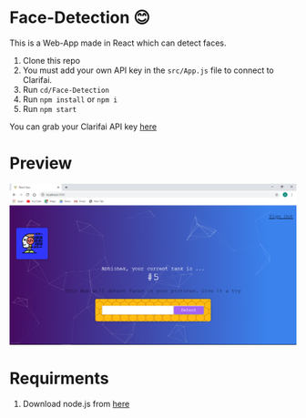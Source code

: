 # Face-Detection :blush:

This is a Web-App made in React which can detect faces.
1. Clone this repo
2. You must add your own API key in the `src/App.js` file to connect to Clarifai.
3. Run `cd/Face-Detection`
4. Run `npm install` or `npm i`
5. Run `npm start`

You can grab your Clarifai API key [here](https://www.clarifai.com/)

# Preview

![WebPage](./src/components/React-App.png)

# Requirments

1. Download node.js from [here](https://nodejs.org/en/download/)
